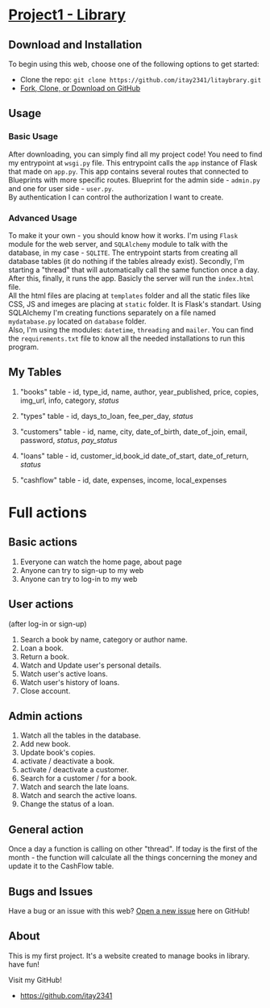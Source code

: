 # [Project1 - Library](https://litaybrary.herokuapp.com/)


## Download and Installation

To begin using this web, choose one of the following options to get started:

- Clone the repo: `git clone https://github.com/itay2341/litaybrary.git`
- [Fork, Clone, or Download on GitHub](https://github.com/itay2341/litaybrary)

## Usage

### Basic Usage

After downloading, you can simply find all my project code! You need to find my entrypoint at `wsgi.py` file. This entrypoint calls the `app` instance of Flask that made on `app.py`. This app contains several routes that connected to Blueprints with more specific routes. Blueprint for the admin side - `admin.py` and one for user side - `user.py`.<br> By authentication I can control the authorization I want to create.

### Advanced Usage

To make it your own - you should know how it works.
I'm using `Flask` module for the web server, and `SQLAlchemy` module to talk with the database, in my case - `SQLITE`.
The entrypoint starts from creating all database tables (it do nothing if the tables already exist).
Secondly, I'm starting a "thread" that will automatically call the same function once a day.
After this, finally, it runs the app. Basicly the server will run the `index.html` file.<br> All the html files are placing at `templates` folder and all the static files like CSS, JS and imeges are placing at `static` folder. It is Flask's standart.
Using SQLAlchemy I'm creating functions separately on a file named `mydatabase.py` located on `database` folder.<br>
Also, I'm using the modules: `datetime`, `threading` and `mailer`. You can find the `requirements.txt` file to know all the needed installations to run this program.


## My Tables

1. "books" table - 
   id, type_id, name, author, year_published,
   price, copies, img_url, info, category, *status* 

2. "types" table - 
   id, days_to_loan, fee_per_day, *status*

3. "customers" table - 
   id, name, city, date_of_birth,
   date_of_join, email, password, *status*, *pay_status*

4. "loans" table - 
   id, customer_id,book_id date_of_start,   date_of_return, *status*

5. "cashflow" table - 
   id, date, expenses, income, local_expenses

# Full actions

## Basic actions

1. Everyone can watch the home page, about page
2. Anyone can try to sign-up to my web
3. Anyone can try to log-in to my web

## User actions

(after log-in or sign-up)
1. Search a book by name, category or author name.
2. Loan a book.
3. Return a book.
4. Watch and Update user's personal details.
5. Watch user's active loans.
6. Watch user's history of loans.
7. Close account.

## Admin actions

1. Watch all the tables in the database.
2. Add new book.
3. Update book's copies.
4. activate / deactivate a book.
5. activate / deactivate a customer.
6. Search for a customer / for a book.
7. Watch and search the late loans.
8. Watch and search the active loans.
9. Change the status of a loan.

## General action
Once a day a function is calling on other "thread".
If today is the first of the month - the function will calculate all the things concerning the money
and update it to the CashFlow table.

## Bugs and Issues

Have a bug or an issue with this web? [Open a new issue](https://github.com/itay2341/litaybrary/issues/new) here on GitHub!

## About

This is my first project.
It's a website created to manage books in library.
have fun!

Visit my GitHub!

- <https://github.com/itay2341>

